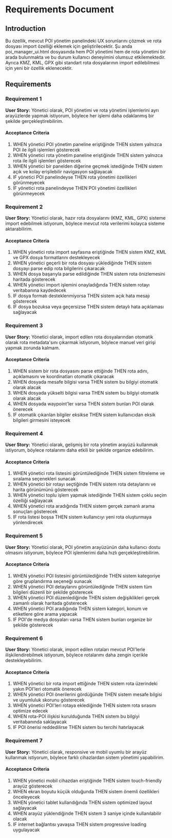 # Requirements Document

## Introduction

Bu özellik, mevcut POI yönetim panelindeki UX sorunlarını çözmek ve rota dosyası import özelliği eklemek için geliştirilecektir. Şu anda poi_manager_ui.html dosyasında hem POI yönetimi hem de rota yönetimi bir arada bulunmakta ve bu durum kullanıcı deneyimini olumsuz etkilemektedir. Ayrıca KMZ, KML, GPX gibi standart rota dosyalarının import edilebilmesi için yeni bir özellik eklenecektir.

## Requirements

### Requirement 1

**User Story:** Yönetici olarak, POI yönetimi ve rota yönetimi işlemlerini ayrı arayüzlerde yapmak istiyorum, böylece her işlemi daha odaklanmış bir şekilde gerçekleştirebilirim.

#### Acceptance Criteria

1. WHEN yönetici POI yönetim paneline eriştiğinde THEN sistem yalnızca POI ile ilgili işlemleri gösterecek
2. WHEN yönetici rota yönetim paneline eriştiğinde THEN sistem yalnızca rota ile ilgili işlemleri gösterecek
3. WHEN yönetici bir panelden diğerine geçmek istediğinde THEN sistem açık ve kolay erişilebilir navigasyon sağlayacak
4. IF yönetici POI panelindeyse THEN rota yönetimi özellikleri görünmeyecek
5. IF yönetici rota panelindeyse THEN POI yönetimi özellikleri görünmeyecek

### Requirement 2

**User Story:** Yönetici olarak, hazır rota dosyalarını (KMZ, KML, GPX) sisteme import edebilmek istiyorum, böylece mevcut rota verilerimi kolayca sisteme aktarabilirim.

#### Acceptance Criteria

1. WHEN yönetici rota import sayfasına eriştiğinde THEN sistem KMZ, KML ve GPX dosya formatlarını destekleyecek
2. WHEN yönetici geçerli bir rota dosyası yüklediğinde THEN sistem dosyayı parse edip rota bilgilerini çıkaracak
3. WHEN dosya başarıyla parse edildiğinde THEN sistem rota önizlemesini haritada gösterecek
4. WHEN yönetici import işlemini onayladığında THEN sistem rotayı veritabanına kaydedecek
5. IF dosya formatı desteklenmiyorsa THEN sistem açık hata mesajı gösterecek
6. IF dosya bozuksa veya geçersizse THEN sistem detaylı hata açıklaması sağlayacak

### Requirement 3

**User Story:** Yönetici olarak, import edilen rota dosyalarından otomatik olarak rota metadata'sını çıkarmak istiyorum, böylece manuel veri girişi yapmak zorunda kalmam.

#### Acceptance Criteria

1. WHEN sistem bir rota dosyasını parse ettiğinde THEN rota adını, açıklamasını ve koordinatları otomatik çıkaracak
2. WHEN dosyada mesafe bilgisi varsa THEN sistem bu bilgiyi otomatik olarak alacak
3. WHEN dosyada yükselti bilgisi varsa THEN sistem bu bilgiyi otomatik olarak alacak
4. WHEN dosyada waypoint'ler varsa THEN sistem bunları POI olarak önerecek
5. IF otomatik çıkarılan bilgiler eksikse THEN sistem kullanıcıdan eksik bilgileri girmesini isteyecek

### Requirement 4

**User Story:** Yönetici olarak, gelişmiş bir rota yönetim arayüzü kullanmak istiyorum, böylece rotalarımı daha etkili bir şekilde organize edebilirim.

#### Acceptance Criteria

1. WHEN yönetici rota listesini görüntülediğinde THEN sistem filtreleme ve sıralama seçenekleri sunacak
2. WHEN yönetici bir rotayı seçtiğinde THEN sistem rota detaylarını ve harita görünümünü gösterecek
3. WHEN yönetici toplu işlem yapmak istediğinde THEN sistem çoklu seçim özelliği sağlayacak
4. WHEN yönetici rota aradığında THEN sistem gerçek zamanlı arama sonuçları gösterecek
5. IF rota listesi boşsa THEN sistem kullanıcıyı yeni rota oluşturmaya yönlendirecek

### Requirement 5

**User Story:** Yönetici olarak, POI yönetim arayüzünün daha kullanıcı dostu olmasını istiyorum, böylece POI işlemlerimi daha hızlı gerçekleştirebilirim.

#### Acceptance Criteria

1. WHEN yönetici POI listesini görüntülediğinde THEN sistem kategoriye göre gruplandırma seçeneği sunacak
2. WHEN yönetici POI detaylarını görüntülediğinde THEN sistem tüm bilgileri düzenli bir şekilde gösterecek
3. WHEN yönetici POI düzenlediğinde THEN sistem değişiklikleri gerçek zamanlı olarak haritada gösterecek
4. WHEN yönetici POI aradığında THEN sistem kategori, konum ve etiketlere göre arama yapacak
5. IF POI'de medya dosyaları varsa THEN sistem bunları organize bir şekilde gösterecek

### Requirement 6

**User Story:** Yönetici olarak, import edilen rotaları mevcut POI'lerle ilişkilendirebilmek istiyorum, böylece rotalarımı daha zengin içerikle destekleyebilirim.

#### Acceptance Criteria

1. WHEN yönetici bir rota import ettiğinde THEN sistem rota üzerindeki yakın POI'leri otomatik önerecek
2. WHEN yönetici POI önerilerini gördüğünde THEN sistem mesafe bilgisi ve uyumluluk skorunu gösterecek
3. WHEN yönetici POI'leri rotaya eklediğinde THEN sistem rota sırasını optimize edecek
4. WHEN rota-POI ilişkisi kurulduğunda THEN sistem bu bilgiyi veritabanında saklayacak
5. IF POI önerisi reddedilirse THEN sistem bu tercihi hatırlayacak

### Requirement 7

**User Story:** Yönetici olarak, responsive ve mobil uyumlu bir arayüz kullanmak istiyorum, böylece farklı cihazlardan sistem yönetimi yapabilirim.

#### Acceptance Criteria

1. WHEN yönetici mobil cihazdan eriştiğinde THEN sistem touch-friendly arayüz gösterecek
2. WHEN ekran boyutu küçük olduğunda THEN sistem önemli özellikleri önceleyecek
3. WHEN yönetici tablet kullandığında THEN sistem optimized layout sağlayacak
4. WHEN arayüz yüklendiğinde THEN sistem 3 saniye içinde kullanılabilir olacak
5. IF internet bağlantısı yavaşsa THEN sistem progressive loading uygulayacak